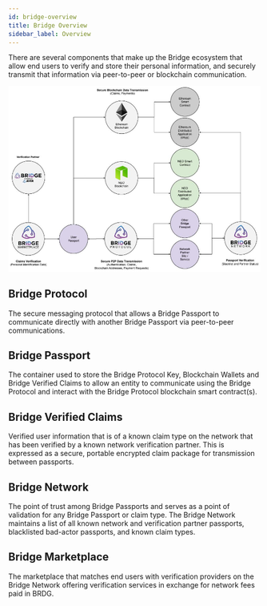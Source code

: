 ```yaml
---
id: bridge-overview
title: Bridge Overview
sidebar_label: Overview
---
```


There are several components that make up the Bridge ecosystem that allow end users to verify and store their personal information, and securely transmit that information via peer-to-peer or blockchain communication.

<img class='centered' src='https://github.com/bridge-protocol/bridge-protocol-js/blob/ethereum-publishing/docs/images/overview.jpg?raw=true'></img>

## Bridge Protocol
The secure messaging protocol that allows a Bridge Passport to communicate directly with another Bridge Passport via peer-to-peer communications.

## Bridge Passport
The container used to store the Bridge Protocol Key, Blockchain Wallets and Bridge Verified Claims to allow an entity to communicate using the Bridge Protocol and interact with the Bridge Protocol blockchain smart contract(s).

## Bridge Verified Claims
Verified user information that is of a known claim type on the network that has been verified by a known network verification partner.  This is expressed as a secure, portable encrypted claim package for transmission between passports.

## Bridge Network
The point of trust among Bridge Passports and serves as a point of validation for any Bridge Passport or claim type.  The Bridge Network maintains a list of all known network and verification partner passports, blacklisted bad-actor passports, and known claim types.

## Bridge Marketplace
The marketplace that matches end users with verification providers on the Bridge Network offering verification services in exchange for network fees paid in BRDG.




